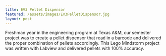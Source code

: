 ```yaml
---
title: EV3 Pellet Dispensor
featured: /assets/images/EV3PelletDispensor.jpg
layout: post
---
```


<p>Freshman year in the engineering program at Texas A&M, our semester project was to create a pellet dispensor that read in a barcode and delivered the proper combination of pellets accordingly. This Lego Mindstorm project was written with Labview and delivered pellets with 100% accuracy.</p>
